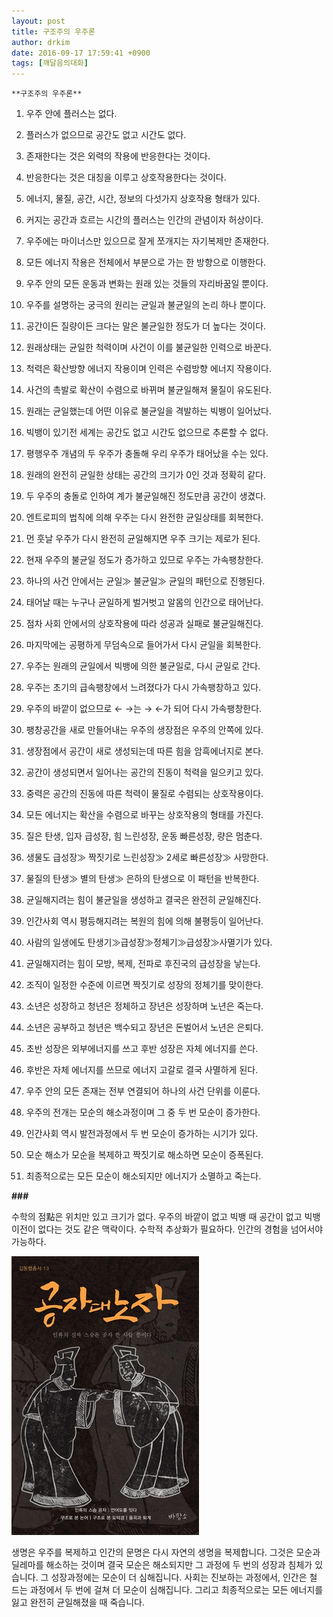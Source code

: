 ```yaml
---
layout: post
title: 구조주의 우주론
author: drkim
date: 2016-09-17 17:59:41 +0900
tags: [깨달음의대화]
---
```

  

    **구조주의 우주론**  
  
  

      
1) 우주 안에 플러스는 없다.   
      
2) 플러스가 없으므로 공간도 없고 시간도 없다.         
3) 존재한다는 것은 외력의 작용에 반응한다는 것이다.         
4) 반응한다는 것은 대칭을 이루고 상호작용한다는 것이다.         
5) 에너지, 물질, 공간, 시간, 정보의 다섯가지 상호작용 형태가 있다.         
6) 커지는 공간과 흐르는 시간의 플러스는 인간의 관념이자 허상이다.         
7) 우주에는 마이너스만 있으므로 잘게 쪼개지는 자기복제만 존재한다.         
8) 모든 에너지 작용은 전체에서 부분으로 가는 한 방향으로 이행한다.         
9) 우주 안의 모든 운동과 변화는 원래 있는 것들의 자리바꿈일 뿐이다.         
10) 우주를 설명하는 궁극의 원리는 균일과 불균일의 논리 하나 뿐이다.         
11) 공간이든 질량이든 크다는 말은 불균일한 정도가 더 높다는 것이다.         
12) 원래상태는 균일한 척력이며 사건이 이를 불균일한 인력으로 바꾼다.         
13) 척력은 확산방향 에너지 작용이며 인력은 수렴방향 에너지 작용이다.         
14) 사건의 촉발로 확산이 수렴으로 바뀌며 불균일해져 물질이 유도된다.         
15) 원래는 균일했는데 어떤 이유로 불균일을 격발하는 빅뱅이 일어났다.         
16) 빅뱅이 있기전 세계는 공간도 없고 시간도 없으므로 추론할 수 없다.         
17) 평행우주 개념의 두 우주가 충돌해 우리 우주가 태어났을 수는 있다.         
18) 원래의 완전히 균일한 상태는 공간의 크기가 0인 것과 정확히 같다.         
19) 두 우주의 충돌로 인하여 계가 불균일해진 정도만큼 공간이 생겼다.         
20) 엔트로피의 법칙에 의해 우주는 다시 완전한 균일상태를 회복한다.         
21) 먼 훗날 우주가 다시 완전히 균일해지면 우주 크기는 제로가 된다.         
22) 현재 우주의 불균일 정도가 증가하고 있므로 우주는 가속팽창한다.         
23) 하나의 사건 안에서는 균일≫ 불균일≫ 균일의 패턴으로 진행된다.         
24) 태어날 때는 누구나 균일하게 벌거벗고 알몸의 인간으로 태어난다.         
25) 점차 사회 안에서의 상호작용에 따라 성공과 실패로 불균일해진다.         
26) 마지막에는 공평하게 무덤속으로 들어가서 다시 균일을 회복한다.         
27) 우주는 원래의 균일에서 빅뱅에 의한 불균일로, 다시 균일로 간다.         
28) 우주는 초기의 급속팽창에서 느려졌다가 다시 가속팽창하고 있다.         
29) 우주의 바깥이 없으므로 ← →는 → ←가 되어 다시 가속팽창한다.         
30) 팽창공간을 새로 만들어내는 우주의 생장점은 우주의 안쪽에 있다.         
31) 생장점에서 공간이 새로 생성되는데 따른 힘을 암흑에너지로 본다.         
32) 공간이 생성되면서 일어나는 공간의 진동이 척력을 일으키고 있다.         
33) 중력은 공간의 진동에 따른 척력이 물질로 수렴되는 상호작용이다.         
34) 모든 에너지는 확산을 수렴으로 바꾸는 상호작용의 형태를 가진다.         
35) 질은 탄생, 입자 급성장, 힘 느린성장, 운동 빠른성장, 량은 멈춘다.         
36) 생물도 급성장≫ 짝짓기로 느린성장≫ 2세로 빠른성장≫ 사망한다.         
37) 물질의 탄생≫ 별의 탄생≫ 은하의 탄생으로 이 패턴을 반복한다.         
38) 균일해지려는 힘이 불균일을 생성하고 결국은 완전히 균일해진다.         
39) 인간사회 역시 평등해지려는 복원의 힘에 의해 불평등이 일어난다.     
40) 사람의 일생에도 탄생기≫급성장≫정체기≫급성장≫사멸기가 있다.         
41) 균일해지려는 힘이 모방, 복제, 전파로 후진국의 급성장을 낳는다.         
42) 조직이 일정한 수준에 이르면 짝짓기로 성장의 정체기를 맞이한다.         
43) 소년은 성장하고 청년은 정체하고 장년은 성장하며 노년은 죽는다.         
44) 소년은 공부하고 청년은 백수되고 장년은 돈벌어서 노년은 은퇴다.         
45) 초반 성장은 외부에너지를 쓰고 후반 성장은 자체 에너지를 쓴다.         
46) 후반은 자체 에너지를 쓰므로 에너지 고갈로 결국 사멸하게 된다.         
47) 우주 안의 모든 존재는 전부 연결되어 하나의 사건 단위를 이룬다.

48) 우주의 전개는 모순의 해소과정이며 그 중 두 번 모순이 증가한다.  
      
49) 인간사회 역시 발전과정에서 두 번 모순이 증가하는 시기가 있다.     
50) 모순 해소가 모순을 복제하고 짝짓기로 해소하면 모순이 증폭된다.  
      
51) 최종적으로는 모든 모순이 해소되지만 에너지가 소멸하고 죽는다.

  


**###**

  


수학의 점點은 위치만 있고 크기가 없다. 우주의 바깥이 없고 빅뱅 때 공간이 없고 빅뱅 이전이 없다는 것도 같은 맥락이다. 수학적 추상화가 필요하다. 인간의 경험을 넘어서야 가능하다.

  


  


![](/files/attach/images/198/753/753/555.jpg)

  


  


생명은 우주를 복제하고 인간의 문명은 다시 자연의 생명을 복제합니다. 그것은 모순과 딜레마를 해소하는 것이며 결국 모순은 해소되지만 그 과정에 두 번의 성장과 침체가 있습니다. 그 성장과정에는 모순이 더 심해집니다. 사회는 진보하는 과정에서, 인간은 철 드는 과정에서 두 번에 걸쳐 더 모순이 심해집니다. 그리고 최종적으로는 모든 에너지를 잃고 완전히 균일해졌을 때 죽습니다.